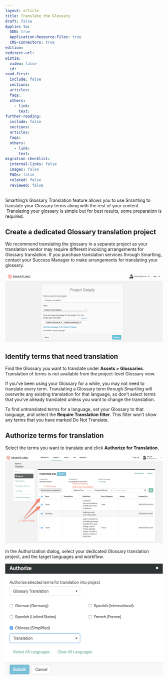 ```yaml
---
layout: article
title: Translate the Glossary
draft: false
Applies to:
  GDN: true
  Application-Resource-Files: true
  CMS-Connectors: true
edition:
redirect-url:
wistia:
  video: false
  id:
read-first:
  include: false
  sections:
  articles:
  faqs:
  others:
    - link:
      text:
further-reading:
  include: false
  sections:
  articles:
  faqs:
  others:
    - link:
      text:
migration-checklist:
  internal-links: false
  images: false
  FAQs: false
  related: false
  reviewed: false
---
```



Smartling’s Glossary Translation feature allows you to use Smartling to translate your Glossary terms along with the rest of your content. &nbsp;Translating your glossary is simple but for best results, some preparation is required.

## Create a dedicated Glossary translation project

We recommend translating the glossary in a separate project as your translation vendor may require different invoicing arrangements for Glossary translation. If you purchase translation services through Smartling, contact your Success Manager to make arrangements for translating your glossary.

![](/uploads/versions/smartling---create-a-project-2---x----1228-544x---.png)

## Identify terms that need translation

Find the Glossary you want to translate under&nbsp;**Assets &gt; Glossaries**. Translation of terms is not available from the project-level Glossary view.

If you’ve been using your Glossary for a while, you may not need to translate every term. Translating a Glossary term through Smartling will overwrite any existing translation for that language, so don’t select terms that you’ve already translated unless you want to change the translation.&nbsp;

To find untranslated terms for a language, set your Glossary to that language, and select the&nbsp;**Require Translation filter**. This filter won’t show any terms that you have marked Do Not Translate.

## Authorize terms for translation

Select the terms you want to translate and click&nbsp;**Authorize for Translation**.

![](/uploads/versions/smartling---linguistic-assets--hotels----x----1265-710x---.png)

In the Authorization dialog, select your dedicated Glossary translation project, and the target languages and workflow.

![](/uploads/versions/smartling---linguistic-assets--hotels----x----568-402x---.png)

&nbsp;